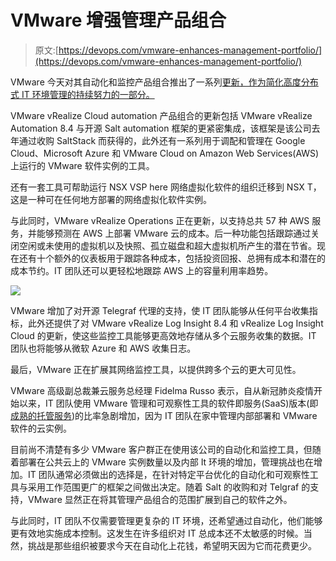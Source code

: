 # VMware 增强管理产品组合

> 原文:[https://devops.com/vmware-enhances-management-portfolio/](https://devops.com/vmware-enhances-management-portfolio/)

VMware 今天对其自动化和监控产品组合推出了一系列[更新，作为简化高度分布式 IT 环境管理的持续努力的一部分。](https://www.vmware.com/content/vmware/vmware-published-sites/us/company/news/releases/vmw-newsfeed.VMware-Broadens-Multi-Cloud-Management-Support-to-Address-Customer-Flexibility-and-Choice.9abec03a-b90f-4157-8bd7-c0b71115388e.html)

VMware vRealize Cloud automation 产品组合的更新包括 VMware vRealize Automation 8.4 与开源 Salt automation 框架的更紧密集成，该框架是该公司去年通过收购 SaltStack 而获得的，此外还有一系列用于调配和管理在 Google Cloud、Microsoft Azure 和 VMware Cloud on Amazon Web Services(AWS)上运行的 VMware 软件实例的工具。

还有一套工具可帮助运行 NSX VSP here 网络虚拟化软件的组织迁移到 NSX T，这是一种可在任何地方部署的网络虚拟化软件实例。

与此同时，VMware vRealize Operations 正在更新，以支持总共 57 种 AWS 服务，并能够预测在 AWS 上部署 VMware 云的成本。后一种功能包括跟踪通过关闭空闲或未使用的虚拟机以及快照、孤立磁盘和超大虚拟机所产生的潜在节省。现在还有十个额外的仪表板用于跟踪各种成本，包括投资回报、总拥有成本和潜在的成本节约。IT 团队还可以更轻松地跟踪 AWS 上的容量利用率趋势。

![](../Images/2f8be5354316e1fee7f093d30e04f231.png)

VMware 增加了对开源 Telegraf 代理的支持，使 IT 团队能够从任何平台收集指标，此外还提供了对 VMware vRealize Log Insight 8.4 和 vRealize Log Insight Cloud 的更新，使这些监控工具能够更高效地存储从多个云服务收集的数据。IT 团队也将能够从微软 Azure 和 AWS 收集日志。

最后，VMware 正在扩展其网络监控工具，以提供跨多个云的更大可见性。

VMware 高级副总裁兼云服务总经理 Fidelma Russo 表示，自从新冠肺炎疫情开始以来，IT 团队使用 VMware 管理和可观察性工具的软件即服务(SaaS)版本(即[成熟的托管服务](https://digitalanarchist.com/videos/featured-guests/joshua-lory-techstrong-tv))的比率急剧增加，因为 IT 团队在家中管理内部部署和 VMware 软件的云实例。

目前尚不清楚有多少 VMware 客户群正在使用该公司的自动化和监控工具，但随着部署在公共云上的 VMware 实例数量以及内部 It 环境的增加，管理挑战也在增加。IT 团队通常必须做出的选择是，在针对特定平台优化的自动化和可观察性工具与采用工作范围更广的框架之间做出决定。随着 Salt 的收购和对 Telgraf 的支持，VMware 显然正在将其管理产品组合的范围扩展到自己的软件之外。

与此同时，IT 团队不仅需要管理更复杂的 IT 环境，还希望通过自动化，他们能够更有效地实施成本控制。这发生在许多组织对 IT 总成本还不太敏感的时候。当然，挑战是那些组织被要求今天在自动化上花钱，希望明天因为它而花费更少。